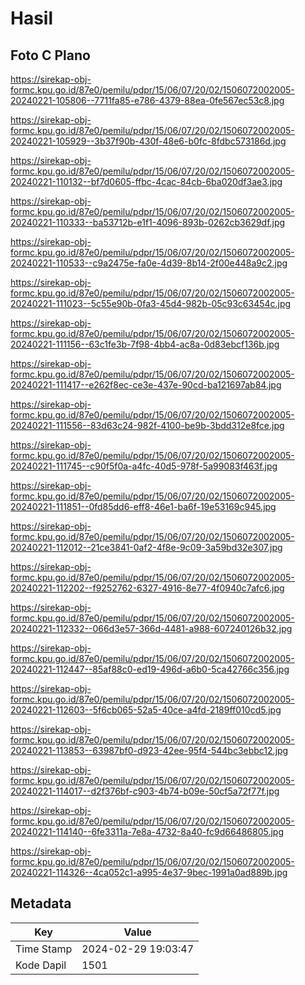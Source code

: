 # Hasil

## Foto C Plano

https://sirekap-obj-formc.kpu.go.id/87e0/pemilu/pdpr/15/06/07/20/02/1506072002005-20240221-105806--7711fa85-e786-4379-88ea-0fe567ec53c8.jpg

https://sirekap-obj-formc.kpu.go.id/87e0/pemilu/pdpr/15/06/07/20/02/1506072002005-20240221-105929--3b37f90b-430f-48e6-b0fc-8fdbc573186d.jpg

https://sirekap-obj-formc.kpu.go.id/87e0/pemilu/pdpr/15/06/07/20/02/1506072002005-20240221-110132--bf7d0605-ffbc-4cac-84cb-6ba020df3ae3.jpg

https://sirekap-obj-formc.kpu.go.id/87e0/pemilu/pdpr/15/06/07/20/02/1506072002005-20240221-110333--ba53712b-e1f1-4096-893b-0262cb3629df.jpg

https://sirekap-obj-formc.kpu.go.id/87e0/pemilu/pdpr/15/06/07/20/02/1506072002005-20240221-110533--c9a2475e-fa0e-4d39-8b14-2f00e448a9c2.jpg

https://sirekap-obj-formc.kpu.go.id/87e0/pemilu/pdpr/15/06/07/20/02/1506072002005-20240221-111023--5c55e90b-0fa3-45d4-982b-05c93c63454c.jpg

https://sirekap-obj-formc.kpu.go.id/87e0/pemilu/pdpr/15/06/07/20/02/1506072002005-20240221-111156--63c1fe3b-7f98-4bb4-ac8a-0d83ebcf136b.jpg

https://sirekap-obj-formc.kpu.go.id/87e0/pemilu/pdpr/15/06/07/20/02/1506072002005-20240221-111417--e262f8ec-ce3e-437e-90cd-ba121697ab84.jpg

https://sirekap-obj-formc.kpu.go.id/87e0/pemilu/pdpr/15/06/07/20/02/1506072002005-20240221-111556--83d63c24-982f-4100-be9b-3bdd312e8fce.jpg

https://sirekap-obj-formc.kpu.go.id/87e0/pemilu/pdpr/15/06/07/20/02/1506072002005-20240221-111745--c90f5f0a-a4fc-40d5-978f-5a99083f463f.jpg

https://sirekap-obj-formc.kpu.go.id/87e0/pemilu/pdpr/15/06/07/20/02/1506072002005-20240221-111851--0fd85dd6-eff8-46e1-ba6f-19e53169c945.jpg

https://sirekap-obj-formc.kpu.go.id/87e0/pemilu/pdpr/15/06/07/20/02/1506072002005-20240221-112012--21ce3841-0af2-4f8e-9c09-3a59bd32e307.jpg

https://sirekap-obj-formc.kpu.go.id/87e0/pemilu/pdpr/15/06/07/20/02/1506072002005-20240221-112202--f9252762-6327-4916-8e77-4f0940c7afc6.jpg

https://sirekap-obj-formc.kpu.go.id/87e0/pemilu/pdpr/15/06/07/20/02/1506072002005-20240221-112332--066d3e57-366d-4481-a988-607240126b32.jpg

https://sirekap-obj-formc.kpu.go.id/87e0/pemilu/pdpr/15/06/07/20/02/1506072002005-20240221-112447--85af88c0-ed19-496d-a6b0-5ca42766c356.jpg

https://sirekap-obj-formc.kpu.go.id/87e0/pemilu/pdpr/15/06/07/20/02/1506072002005-20240221-112603--5f6cb065-52a5-40ce-a4fd-2189ff010cd5.jpg

https://sirekap-obj-formc.kpu.go.id/87e0/pemilu/pdpr/15/06/07/20/02/1506072002005-20240221-113853--63987bf0-d923-42ee-95f4-544bc3ebbc12.jpg

https://sirekap-obj-formc.kpu.go.id/87e0/pemilu/pdpr/15/06/07/20/02/1506072002005-20240221-114017--d2f376bf-c903-4b74-b09e-50cf5a72f77f.jpg

https://sirekap-obj-formc.kpu.go.id/87e0/pemilu/pdpr/15/06/07/20/02/1506072002005-20240221-114140--6fe3311a-7e8a-4732-8a40-fc9d66486805.jpg

https://sirekap-obj-formc.kpu.go.id/87e0/pemilu/pdpr/15/06/07/20/02/1506072002005-20240221-114326--4ca052c1-a995-4e37-9bec-1991a0ad889b.jpg


## Metadata

| Key        | Value               |
| ---------- | ------------------- |
| Time Stamp | 2024-02-29 19:03:47 |
| Kode Dapil | 1501                |



